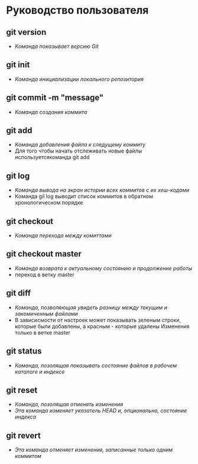 # Руководство пользователя
## **git version**
* *Команда показывает версию Git*

## **git init**
* *Команда инициализации локального репозитория*

## **git commit -m "message"**
* *Команда создания коммита*

## **git add**
* *Команда добавления файла к следущему коммиту*
* Для того чтобы начать отслеживать новые файлы используетсякоманда git add
## **git log**
* *Команда вывода на экран истории всех коммитов с их хеш-кодами*
* Команда gil log выводит список коммитов в обратном хронологическом порядке
## **git checkout**
* *Команда перехода между комиттами*

## **git checkout master**
* *Команда возврата к актуальному состоянию и продолжение работы*
* переход в ветку master
## **git diff**
* *Команда, позволяющая увидеть разницу между текущим и закомиченным файлами*
* В зависисмости от настроек может показывать зеленым строки, которые были добавлены, а красным - которые удалены
Изменения только в ветке master

## **git status**
* *Команда, позолящая показывать состояние файлов в рабочем каталоге и индексе*

## **git reset**
* *Команда, позолящая отменять изменения*
* *Эта команда изменяет указатель HEAD  и, опционально, состояние индекса*

## **git revert**
* *Эта команда отменяет изменения, записанные только одним коммитом*

